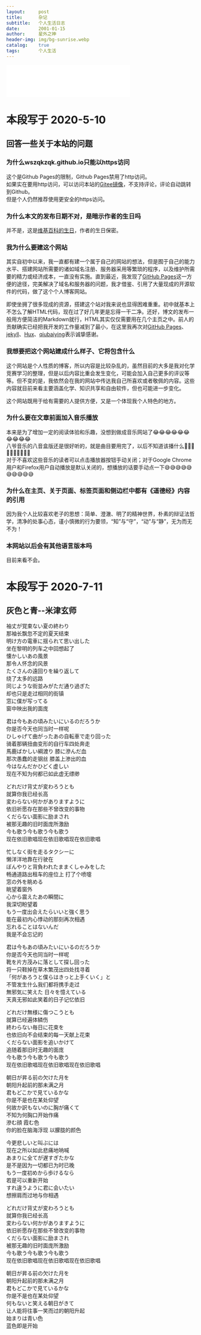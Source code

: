 ```yaml
---
layout:     post
title:      杂记
subtitle:   个人生活日志
date:       2001-01-15
author:     星外之神
header-img: img/bg-sunrise.webp
catalog:    true
tags:       个人生活
--- 
```

<iframe frameborder="no" border="0" marginwidth="0" marginheight="0" width="330" height="86" src="//music.163.com/outchain/player?type=2&id=546052105&auto=1&height=66"></iframe>

# 本段写于 2020-5-10

## 回答一些关于本站的问题

### 为什么wszqkzqk.github.io只能以https访问

这个是Github Pages的限制，Github Pages禁用了http访问。  
如果实在要用http访问，可以访问本站的[Gitee镜像](http://wszqkzqk.gitee.io/)，不支持评论，评论自动跳转到Github。  
但是个人仍然推荐使用更安全的https访问。

### 为什么本文的发布日期不对，是暗示作者的生日吗

并不是，这是[维基百科的生日](https://zh.wikipedia.org/wiki/%E7%BB%B4%E5%9F%BA%E7%99%BE%E7%A7%91)，作者的生日保密。

### 我为什么要建这个网站

其实自初中以来，我一直都有建一个属于自己的网站的想法，但是囿于自己的能力水平、搭建网站所需要的诸如域名注册、服务器采用等繁琐的程序，以及维护所需要的精力或经济成本，一直没有实施。直到最近，我发现了[GitHub Pages](https://pages.github.com/)这一方便的途径，完美解决了域名和服务器的问题，我才借鉴、引用了大量现成的开源软件的代码，做了这个个人博客网站。

即使坐拥了很多现成的资源，搭建这个站对我来说也显得困难重重。初中就基本上不怎么了解HTML代码，现在过了好几年更是忘得一干二净。还好，博文的发布一般用方便简洁的Markdown就行，HTML其实仅仅需要用在几个主页之中。前人的贡献确实已经把我开发的工作量减到了最小，在这里我再次对[GitHub Pages](https://pages.github.com/)、[jekyll](http://jekyll.com.cn/)、[Hux](http://huangxuan.me/)、[qiubaiying](http://qiubaiying.vip/)表示诚挚感谢。

### 我想要把这个网站建成什么样子、它将包含什么

这个网站是个人性质的博客，所以内容是比较杂乱的，虽然目前的大多是我对化学竞赛学习的整理，但是以后内容比重会发生变化，可能会加入自己更多的评议等等。但不变的是，我依然会在我的网站中传达我自己所喜欢或者敬佩的内容。这些内容就目前来看主要涵盖化学、知识共享和自由软件，但也可能进一步变化。

这个网站既用于给有需要的人提供方便，又是一个体现我个人特色的地方。

### 为什么要在文章前面加入音乐播放

本来是为了增加一定的阅读体验和乐趣，没想到做成音乐网站了😂😂😂😂😂😂😂😂😂😂  
八爷音乐的八音盒版还是很好听的，就是曲目要用完了，以后不知道该播什么🤣🤣🤣🤣🤣🤣🤣🤣🤣🤣  
对于不喜欢这些音乐的读者可以点击播放器按钮手动关闭；对于Google Chrome用户和Firefox用户自动播放是默认关闭的，想播放的话要手动点一下😅😅😅😅😅😅😅😅😅😅

### 为什么在主页、关于页面、标签页面和侧边栏中都有《道德经》内容的引用

因为我个人比较喜欢老子的思想：简单、澄澈、明了的精神世界，朴素的辩证法哲学，清净的处事心态，谨小慎微的行为要领，“知”与“守”，“动”与“静”，无为而无不为！

### 本网站以后会有其他语言版本吗

目前来看不会。

# 本段写于 2020-7-11
## 灰色と青--米津玄师
袖丈が覚束ない夏の終わり  
那袖长飘忽不定的夏天结束  
明け方の電車に揺られて思い出した  
坐在黎明的列车之中回想起了  
懐かしいあの風景  
那令人怀念的风景  
たくさんの遠回りを繰り返して  
绕了太多的远路  
同じような街並みがただ通り過ぎた  
却也只是走过相同的街镇  
窓に僕が写ってる  
窗中映出我的面庞  
 
君は今もあの頃みたいにいるのだろうか  
你是否今天也同当时一样呢  
ひしゃげて曲がったあの自転車で走り回った  
骑着那辆扭曲变形的自行车四处奔走  
馬鹿ばかしい綱渡り 膝に滲んだ血  
那次愚蠢的走钢丝 膝盖上渗出的血  
今はなんだかひどく虚しい  
现在不知为何都已如此虚无缥缈  
 
どれだけ背丈が変わろうとも  
就算你我已经长高  
変わらない何かがありますように  
依旧祈愿存在那些不曾改变的事物  
くだらない面影に励まされ  
被那无趣的旧时面庞所激励  
今も歌う今も歌う今も歌う  
现在依旧歌唱现在依旧歌唱现在依旧歌唱  
 
忙しなく街を走るタクシーに  
懒洋洋地靠在行驶在  
ぼんやりと背負われたままくしゃみをした  
畅通道路出租车的座位上 打了个喷嚏  
窓の外を眺める  
眺望着窗外  
心から震えたあの瞬間に  
我深切盼望着  
もう一度出会えたらいいと強く思う  
能在最初内心悸动的那刻再次相遇  
忘れることはないんだ  
我是不会忘记的  
 
君は今もあの頃みたいにいるのだろうか  
你是否今天也同当时一样呢  
靴を片方茂みに落として探し回った  
将一只鞋掉在草木繁茂出四处找寻着  
「何があろうと僕らはきっと上手くいく」と  
不管发生什么我们都将携手走过  
無邪気に笑えた 日々を憶えている  
天真无邪如此笑着的日子记忆依旧  
 
どれだけ無様に傷つこうとも  
就算已经遍体鳞伤  
終わらない毎日に花束を  
也依旧向不会结束的每一天献上花束  
くだらない面影を追いかけて  
追随着那旧时无趣的面庞  
今も歌う今も歌う今も歌う  
现在依旧歌唱现在依旧歌唱现在依旧歌唱  
 
朝日が昇る前の欠けた月を  
朝阳升起前的那未满之月  
君もどこかで見ているかな  
你是不是也在某处仰望  
何故か訳もないのに胸が痛くて  
不知为何胸口开始作痛  
滲む顔 霞む色  
你的脸在脑海浮现 以朦胧的颜色  
 
今更悲しいと叫ぶには  
现在之所以如此悲痛地呐喊  
あまりに全てが遅すぎたかな  
是不是因为一切都已为时已晚  
もう一度初めから歩けるなら  
若是可以重新开始  
すれ違うように君に会いたい  
想擦肩而过地与你相遇  
 
どれだけ背丈が変わろうとも  
就算你我已经长高  
変わらない何かがありますように  
依旧祈愿存在那些不曾改变的事物  
くだらない面影に励まされ  
被那无趣的旧时面庞所激励  
今も歌う今も歌う今も歌う  
现在依旧歌唱现在依旧歌唱现在依旧歌唱  
 
朝日が昇る前の欠けた月を  
朝阳升起前的那未满之月  
君もどこかで見ているかな  
你是不是也在某处仰望  
何もないと笑える朝日がきて  
让人能将往事一笑而过的朝阳升起  
始まりは青い色  
蓝色即是开始  
